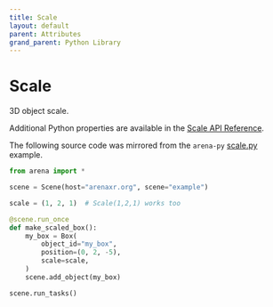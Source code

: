 ```yaml
---
title: Scale
layout: default
parent: Attributes
grand_parent: Python Library
---
```


# Scale

3D object scale.

Additional Python properties are available in the [Scale API Reference](/content/python-api/attributes/scale).

The following source code was mirrored from the `arena-py` [scale.py](https://github.com/arenaxr/arena-py/blob/master/examples/attributes/scale.py) example.

```python
from arena import *

scene = Scene(host="arenaxr.org", scene="example")

scale = (1, 2, 1)  # Scale(1,2,1) works too

@scene.run_once
def make_scaled_box():
    my_box = Box(
        object_id="my_box",
        position=(0, 2, -5),
        scale=scale,
    )
    scene.add_object(my_box)

scene.run_tasks()
```
